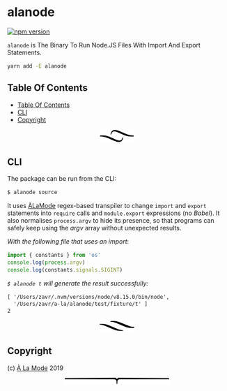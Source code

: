 # alanode

[![npm version](https://badge.fury.io/js/alanode.svg)](https://npmjs.org/package/alanode)

`alanode` is The Binary To Run Node.JS Files With Import And Export Statements.

```sh
yarn add -E alanode
```

## Table Of Contents

- [Table Of Contents](#table-of-contents)
- [CLI](#cli)
- [Copyright](#copyright)

<p align="center"><a href="#table-of-contents"><img src=".documentary/section-breaks/0.svg?sanitize=true"></a></p>

## CLI

The package can be run from the CLI:

```sh
$ alanode source
```

It uses [ÀLaMode](https://github.com/a-la/alamode) regex-based transpiler to change `import` and `export` statements into `require` calls and `module.export` expressions (no _Babel_). It also normalises `process.argv` to hide its presence, so that programs can safely keep using the _argv_ array without unexpected results.

_With the following file that uses an import_:

```js
import { constants } from 'os'
console.log(process.argv)
console.log(constants.signals.SIGINT)
```

_`$ alanode t` will generate the result successfully:_

```
[ '/Users/zavr/.nvm/versions/node/v8.15.0/bin/node',
  '/Users/zavr/a-la/alanode/test/fixture/t' ]
2
```

<p align="center"><a href="#table-of-contents"><img src=".documentary/section-breaks/1.svg?sanitize=true"></a></p>

## Copyright

(c) [À La Mode][1] 2019

[1]: https://alamode.cc

<p align="center"><a href="#table-of-contents"><img src=".documentary/section-breaks/-1.svg?sanitize=true"></a></p>
